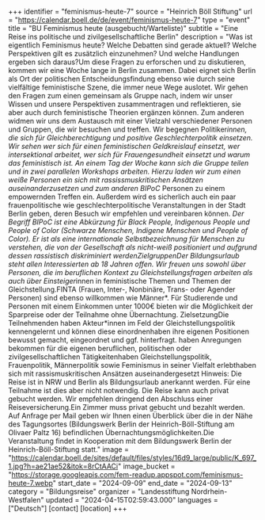 +++
identifier = "feminismus-heute-7"
source = "Heinrich Böll Stiftung"
url = "https://calendar.boell.de/de/event/feminismus-heute-7"
type = "event"
title = "BU Feminismus heute (ausgebucht/Warteliste)"
subtitle = "Eine Reise ins politische und zivilgesellschaftliche Berlin"
description = "Was ist eigentlich Feminismus heute? Welche Debatten sind gerade aktuell? Welche Perspektiven gilt es zusätzlich einzunehmen? Und welche Handlungen ergeben sich daraus?Um diese Fragen zu erforschen und zu diskutieren, kommen wir eine Woche lange in Berlin zusammen. Dabei eignet sich Berlin als Ort der politischen Entscheidungsfindung ebenso wie durch seine vielfältige feministische Szene, die immer neue Wege auslotet. Wir gehen den Fragen zum einen gemeinsam als Gruppe nach, indem wir unser Wissen und unsere Perspektiven zusammentragen und reflektieren, sie aber auch durch feministische Theorien ergänzen können. Zum anderen widmen wir uns dem Austausch mit einer Vielzahl verschiedener Personen und Gruppen, die wir besuchen und treffen. Wir begegnen Politiker*innen, die sich für Gleichberechtigung und positive Geschlechterpolitik einsetzen. Wir sehen wer sich für einen feministischen Geldkreislauf einsetzt, wer intersektional arbeitet, wer sich für Frauengesundheit einsetzt und warum das feministisch ist. An einem Tag der Woche kann sich die Gruppe teilen und in zwei parallelen Workshops arbeiten. Hierzu laden wir zum einen weiße Personen ein sich mit rassissmuskritischen Ansätzen auseinanderzusetzen und zum anderen BIPoC* Personen zu einem empowernden Treffen ein.  Außerdem wird es sicherlich auch ein paar frauenpolitische wie geschlechterpolitische Veranstaltungen in der Stadt Berlin geben, deren Besuch wir empfehlen und vereinbaren können.  *Der Begriff BIPoC ist eine Abkürzung für Black People, Indigenous People und People of Color (Schwarze Menschen, Indigene Menschen und People of Color). Er ist als eine internationale Selbstbezeichnung für Menschen zu verstehen, die von der Gesellschaft als nicht-weiß positioniert und aufgrund dessen rassistisch diskriminiert werdenZielgruppenDer Bildungsurlaub steht allen Interessierten ab 18 Jahren offen. Wir freuen uns sowohl über Personen, die im beruflichen Kontext zu Gleichstellungsfragen arbeiten als auch über Einsteiger*innen in feministische Themen und Themen der Gleichstellung.FINTA (Frauen, Inter-, Nonbinäre, Trans- oder Agender Personen) sind ebenso willkommen wie Männer*. Für Studierende und Personen mit einem Einkommen unter 1000€ bieten wir die Möglichkeit der Sparpreise oder der Teilnahme ohne Übernachtung.  ZielsetzungDie Teilnehmenden haben Akteur*innen im Feld der Gleichstellungspolitik kennengelernt und können diese einordnenhaben ihre eigenen Positionen bewusst gemacht, eingeordnet und ggf. hinterfragt. haben Anregungen bekommen für die eigenen beruflichen, politischen oder zivilgesellschaftlichen Tätigkeitenhaben Gleichstellungspolitik, Frauenpolitik, Männerpolitik sowie Feminismus in seiner Vielfalt erlebthaben sich mit rassismuskritischen Ansätzen auseinandergesetzt Hinweis: Die Reise ist in NRW und Berlin als Bildungsurlaub anerkannt werden. Für eine Teilnahme ist dies aber nicht notwendig. Die Reise kann auch privat gebucht werden.  Wir empfehlen dringend den Abschluss einer Reiseversicherung.Ein Zimmer muss privat gebucht und bezahlt werden. Auf Anfrage per Mail geben wir Ihnen einen Überblick über die in der Nähe des Tagungsortes (Bildungswerk Berlin der Heinrich-Böll-Stiftung am Olivaer Paltz 16) befindlichen Übernachtungsmöglichkeiten.Die Veranstaltung findet in Kooperation mit dem Bildungswerk Berlin der Heinrich-Böll-Stiftung statt."
image = "https://calendar.boell.de/sites/default/files/styles/16d9_large/public/K_697_1.jpg?h=ae21ae52&itok=8rCtAACi"
image_bucket = "https://storage.googleapis.com/fem-readup.appspot.com/feminismus-heute-7.webp"
start_date = "2024-09-09"
end_date = "2024-09-13"
category = "Bildungsreise"
organizer = "Landesstiftung Nordrhein-Westfalen"
updated = "2024-04-15T02:59:43.000"
languages = ["Deutsch"]
[contact]
[location]
+++